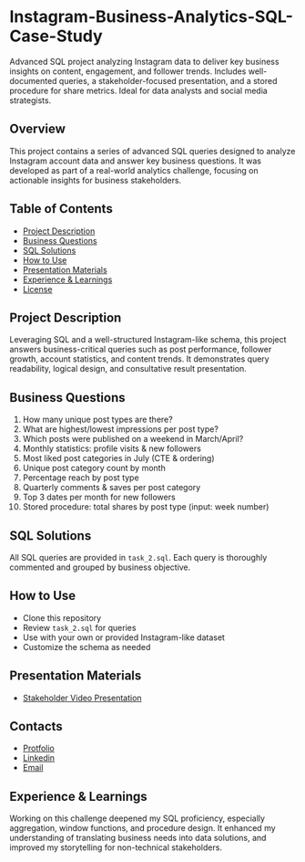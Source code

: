 # Instagram-Business-Analytics-SQL-Case-Study
Advanced SQL project analyzing Instagram data to deliver key business insights on content, engagement, and follower trends. Includes well-documented queries, a stakeholder-focused presentation, and a stored procedure for share metrics. Ideal for data analysts and social media strategists.

## Overview
This project contains a series of advanced SQL queries designed to analyze Instagram account data and answer key business questions. It was developed as part of a real-world analytics challenge, focusing on actionable insights for business stakeholders.

## Table of Contents
- [Project Description](#project-description)
- [Business Questions](#business-questions)
- [SQL Solutions](#sql-solutions)
- [How to Use](#how-to-use)
- [Presentation Materials](#presentation-materials)
- [Experience & Learnings](#experience--learnings)
- [License](#license)

## Project Description
Leveraging SQL and a well-structured Instagram-like schema, this project answers business-critical queries such as post performance, follower growth, account statistics, and content trends. It demonstrates query readability, logical design, and consultative result presentation.

## Business Questions
1. How many unique post types are there?
2. What are highest/lowest impressions per post type?
3. Which posts were published on a weekend in March/April?
4. Monthly statistics: profile visits & new followers
5. Most liked post categories in July (CTE & ordering)
6. Unique post category count by month
7. Percentage reach by post type
8. Quarterly comments & saves per post category
9. Top 3 dates per month for new followers
10. Stored procedure: total shares by post type (input: week number)

## SQL Solutions
All SQL queries are provided in `task_2.sql`. Each query is thoroughly commented and grouped by business objective.

## How to Use
- Clone this repository
- Review `task_2.sql` for queries
- Use with your own or provided Instagram-like dataset
- Customize the schema as needed

## Presentation Materials
- [Stakeholder Video Presentation](LINK_TO_VIDEO)

## Contacts
- [Protfolio](https://codebasics.io/portfolio/Suraj-Kant)
- [Linkedin](https://www.linkedin.com/in/surajkant9/)
- [Email](mailto:surajkant264@gmail.com)

## Experience & Learnings
Working on this challenge deepened my SQL proficiency, especially aggregation, window functions, and procedure design. It enhanced my understanding of translating business needs into data solutions, and improved my storytelling for non-technical stakeholders.
